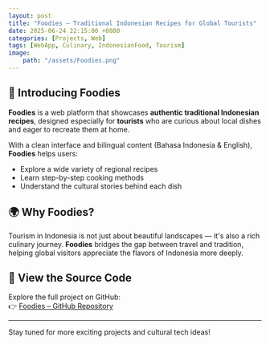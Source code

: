 ```yaml
---
layout: post
title: "Foodies – Traditional Indonesian Recipes for Global Tourists"
date: 2025-06-24 22:15:00 +0800
categories: [Projects, Web]
tags: [WebApp, Culinary, IndonesianFood, Tourism]
image:
    path: "/assets/Foodies.png"
---
```

## 🍛 Introducing Foodies

**Foodies** is a web platform that showcases **authentic traditional Indonesian recipes**, designed especially for **tourists** who are curious about local dishes and eager to recreate them at home.

With a clean interface and bilingual content (Bahasa Indonesia & English), **Foodies** helps users:

- Explore a wide variety of regional recipes  
- Learn step-by-step cooking methods  
- Understand the cultural stories behind each dish  

## 🌍 Why Foodies?

Tourism in Indonesia is not just about beautiful landscapes — it's also a rich culinary journey. **Foodies** bridges the gap between travel and tradition, helping global visitors appreciate the flavors of Indonesia more deeply.

## 🔗 View the Source Code

Explore the full project on GitHub:  
👉 [Foodies – GitHub Repository](https://github.com/zaynabzhaa10/Foodies.git)

---

Stay tuned for more exciting projects and cultural tech ideas!